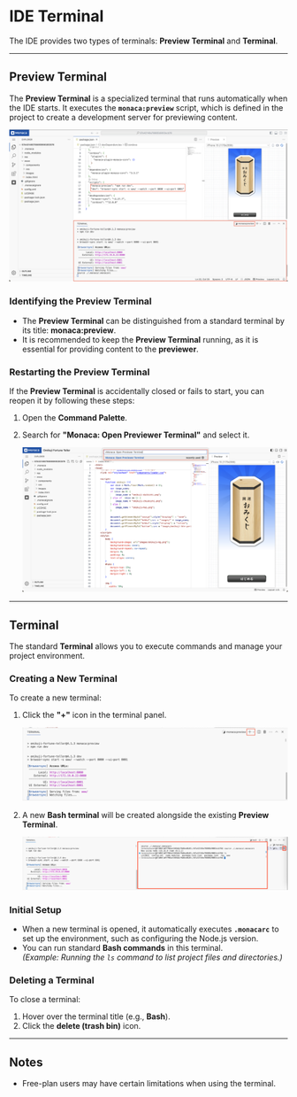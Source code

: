 # IDE Terminal

The IDE provides two types of terminals: **Preview Terminal** and **Terminal**.

---

## Preview Terminal

The **Preview Terminal** is a specialized terminal that runs automatically when the IDE starts. It executes the **`monaca:preview`** script, which is defined in the project to create a development server for previewing content.

![img](img/terminal/preview-terminal-introduction.png)

### Identifying the Preview Terminal

- The **Preview Terminal** can be distinguished from a standard terminal by its title: **monaca:preview**.
- It is recommended to keep the **Preview Terminal** running, as it is essential for providing content to the **previewer**.

### Restarting the Preview Terminal

If the **Preview Terminal** is accidentally closed or fails to start, you can reopen it by following these steps:

1. Open the **Command Palette**.
2. Search for **"Monaca: Open Previewer Terminal"** and select it.

   ![img](img/terminal/open-previewer-terminal.png)

---

## Terminal

The standard **Terminal** allows you to execute commands and manage your project environment.

### Creating a New Terminal

To create a new terminal:

1. Click the **"+"** icon in the terminal panel.

   ![img](img/terminal/create-new-terminal.png)

2. A new **Bash terminal** will be created alongside the existing **Preview Terminal**.

   ![img](img/terminal/terminal.png)

### Initial Setup

- When a new terminal is opened, it automatically executes **`.monacarc`** to set up the environment, such as configuring the Node.js version.
- You can run standard **Bash commands** in this terminal.  
  _(Example: Running the `ls` command to list project files and directories.)_

### Deleting a Terminal

To close a terminal:

1. Hover over the terminal title (e.g., **Bash**).
2. Click the **delete (trash bin)** icon.

---

## Notes

- Free-plan users may have certain limitations when using the terminal.
